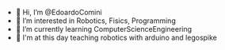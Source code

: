 - 👋 Hi, I’m @EdoardoComini
- 👀 I’m interested in Robotics, Fisics, Programming
- 🌱 I’m currently learning ComputerScienceEngineering
- 📄 I'm at this day teaching robotics with arduino and legospike
